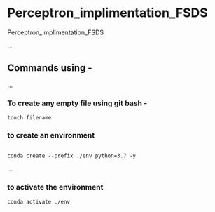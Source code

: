 # Perceptron_implimentation_FSDS
Perceptron_implimentation_FSDS

...

## Commands using -


...

### To create any empty file using git bash -
```
touch filename
```
### to create an environment
```

conda create --prefix ./env python=3.7 -y
```

...
### to activate the environment
```
conda activate ./env
```
